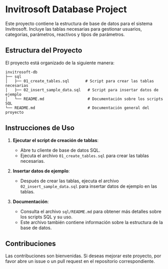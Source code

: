 # Invitrosoft Database Project

Este proyecto contiene la estructura de base de datos para el sistema Invitrosoft. Incluye las tablas necesarias para gestionar usuarios, categorías, parámetros, reactivos y tipos de parámetros.

## Estructura del Proyecto

El proyecto está organizado de la siguiente manera:

```
invitrosoft-db
├── sql
│   ├── 01_create_tables.sql       # Script para crear las tablas necesarias
│   ├── 02_insert_sample_data.sql   # Script para insertar datos de ejemplo
│   └── README.md                   # Documentación sobre los scripts SQL
└── README.md                       # Documentación general del proyecto
```

## Instrucciones de Uso

1. **Ejecutar el script de creación de tablas**:
   - Abre tu cliente de base de datos SQL.
   - Ejecuta el archivo `01_create_tables.sql` para crear las tablas necesarias.

2. **Insertar datos de ejemplo**:
   - Después de crear las tablas, ejecuta el archivo `02_insert_sample_data.sql` para insertar datos de ejemplo en las tablas.

3. **Documentación**:
   - Consulta el archivo `sql/README.md` para obtener más detalles sobre los scripts SQL y su uso.
   - Este archivo también contiene información sobre la estructura de la base de datos.

## Contribuciones

Las contribuciones son bienvenidas. Si deseas mejorar este proyecto, por favor abre un issue o un pull request en el repositorio correspondiente.